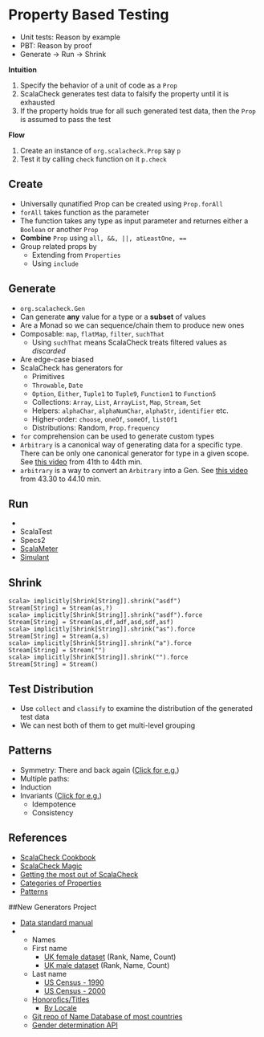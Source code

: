 # Property Based Testing
- Unit tests: Reason by example
- PBT: Reason by proof
- Generate -> Run -> Shrink

**Intuition**

1. Specify the behavior of a unit of code as a `Prop`
2. ScalaCheck generates test data to falsify the property until it is exhausted
3. If the property holds true for all such generated test data, then the `Prop` is assumed to pass the test

**Flow**

1. Create an instance of `org.scalacheck.Prop` say `p`
2. Test it by calling `check` function on it `p.check`

## Create
- Universally qunatified Prop can be created using `Prop.forAll`
- `forAll` takes function as the parameter
- The function takes any type as input parameter and returnes either a `Boolean` or another `Prop`
- **Combine** `Prop` using `all, &&, ||, atLeastOne, ==`
- Group related props by
  - Extending from `Properties`
  - Using `include`

## Generate
- `org.scalacheck.Gen`
- Can generate **any** value for a type or a **subset** of values
- Are a Monad so we can sequence/chain them to produce new ones
- Composable: `map`, `flatMap`, `filter`, `suchThat`
  - Using `suchThat` means ScalaCheck treats filtered values as *discarded*
- Are edge-case biased
- ScalaCheck has generators for
  - Primitives
  - `Throwable`, `Date`
  - `Option`, `Either`, `Tuple1` to `Tuple9`, `Function1` to `Function5`
  - Collections: `Array`, `List`, `ArrayList`, `Map`, `Stream`, `Set`
  - Helpers: `alphaChar`, `alphaNumChar`, `alphaStr`, `identifier` etc.
  - Higher-order: `choose`, `oneOf`, `someOf`, `listOf1`
  - Distributions: Random, `Prop.frequency`
- `for` comprehension can be used to generate custom types
- `Arbitrary` is a canonical way of generating data for a specific type. There can be only one canonical generator for type in a given scope. See [this video](https://www.infoq.com/presentations/scalacheck-magic) from 41th to 44th min.
- `arbitrary` is a way to convert an `Arbitrary` into a Gen. See [this video](https://www.infoq.com/presentations/scalacheck-magic) from 43.30 to 44.10 min.

## Run
- 
- ScalaTest
- Specs2
- [ScalaMeter](https://scalameter.github.io/)
- [Simulant](https://github.com/Datomic/simulant/wiki)

## Shrink

```
scala> implicitly[Shrink[String]].shrink("asdf")
Stream[String] = Stream(as,?)
scala> implicitly[Shrink[String]].shrink("asdf").force
Stream[String] = Stream(as,df,adf,asd,sdf,asf)
scala> implicitly[Shrink[String]].shrink("as").force
Stream[String] = Stream(a,s) 
scala> implicitly[Shrink[String]].shrink("a").force
Stream[String] = Stream("") 
scala> implicitly[Shrink[String]].shrink("").force
Stream[String] = Stream()  
```

## Test Distribution
- Use `collect` and `classify` to examine the distribution of the generated test data
- We can nest both of them to get multi-level grouping

## Patterns
- Symmetry: There and back again ([Click for e.g.](http://blog.charleso.org/property-testing-preso/#71))
- Multiple paths:
- Induction
- Invariants ([Click for e.g.](http://blog.charleso.org/property-testing-preso/#73))
  - Idempotence
  - Consistency

## References
- [ScalaCheck Cookbook](https://github.com/oscarrenalias/scalacheck-cookbook/blob/master/markdown/TOC.md)
- [ScalaCheck Magic](https://www.infoq.com/presentations/scalacheck-magic)
- [Getting the most out of ScalaCheck](https://engineering.sharethrough.com/blog/2016/07/29/a-retrospective-on-scalacheck/)
- [Categories of Properties](https://fsharpforfunandprofit.com/posts/property-based-testing-2/)
- [Patterns](http://blog.charleso.org/property-testing-preso/#1)

##New Generators Project

- [Data standard manual](https://www.lehigh.edu/lewis/DataStandardsManual.doc)
- - Names
  - First name
    - [UK female dataset](https://www.ons.gov.uk/peoplepopulationandcommunity/birthsdeathsandmarriages/livebirths/datasets/babynamesenglandandwalesbabynamesstatisticsgirls) (Rank, Name, Count)
    - [UK male dataset](https://www.ons.gov.uk/peoplepopulationandcommunity/birthsdeathsandmarriages/livebirths/datasets/babynamesenglandandwalesbabynamesstatisticsboys) (Rank, Name, Count)
  - Last name
    - [US Census - 1990](http://www.census.gov/topics/population/genealogy/data/1990_census/1990_census_namefiles.html)
    - [US Census - 2000](http://www.census.gov/topics/population/genealogy/data/2000_surnames.html)
  - [Honorofics/Titles](https://en.wikipedia.org/wiki/Honorifics_(linguistics))
    - [By Locale](https://en.wikipedia.org/wiki/English_honorifics)
  - [Git repo of Name Database of most countries](https://github.com/enorvelle/NameDatabases)
  - [Gender determination API](https://gender-api.com/en/)